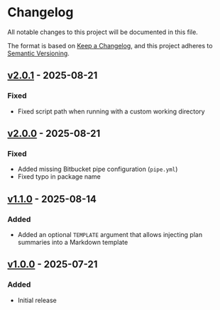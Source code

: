 # Changelog

All notable changes to this project will be documented in this file.

The format is based on [Keep a Changelog](https://keepachangelog.com/en/1.1.0/),
and this project adheres to [Semantic Versioning](https://semver.org/spec/v2.0.0.html).

## [v2.0.1] - 2025-08-21

### Fixed

- Fixed script path when running with a custom working directory

## [v2.0.0] - 2025-08-21

### Fixed

- Added missing Bitbucket pipe configuration (`pipe.yml`)
- Fixed typo in package name

## [v1.1.0] - 2025-08-14

### Added

- Added an optional `TEMPLATE` argument that allows injecting plan summaries into a Markdown template

## [v1.0.0] - 2025-07-21

### Added

- Initial release

[v2.0.1]: https://github.com/Space48/bitbucket-pipe-summarise-tf-plan/tree/v2.0.1
[v2.0.0]: https://github.com/Space48/bitbucket-pipe-summarise-tf-plan/tree/v2.0.0
[v1.1.0]: https://github.com/Space48/bitbucket-pipe-summarise-tf-plan/tree/v1.1.0
[v1.0.0]: https://github.com/Space48/bitbucket-pipe-summarise-tf-plan/tree/v1.0.0
